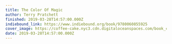 ```yaml
---
title: The Color Of Magic
author: Terry Pratchett
finished: 2019-03-28T14:57:00.000Z
indiebound_link: https://www.indiebound.org/book/9780060855925
cover_image: https://coffee-cake.nyc3.cdn.digitaloceanspaces.com/book_covers/2019/the-color-of-magic.jpg
date: 2019-03-28T14:57:00.000Z
---
```

